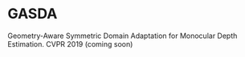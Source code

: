 # GASDA
Geometry-Aware Symmetric Domain Adaptation for Monocular Depth Estimation. CVPR 2019 (coming soon)
